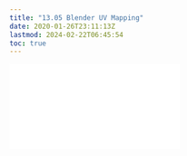 ```yaml
---
title: "13.05 Blender UV Mapping"
date: 2020-01-26T23:11:13Z
lastmod: 2024-02-22T06:45:54
toc: true
---
```


![Link to included file content](../../../../3d-modeling/blender/uv-mapping-blender.md)
